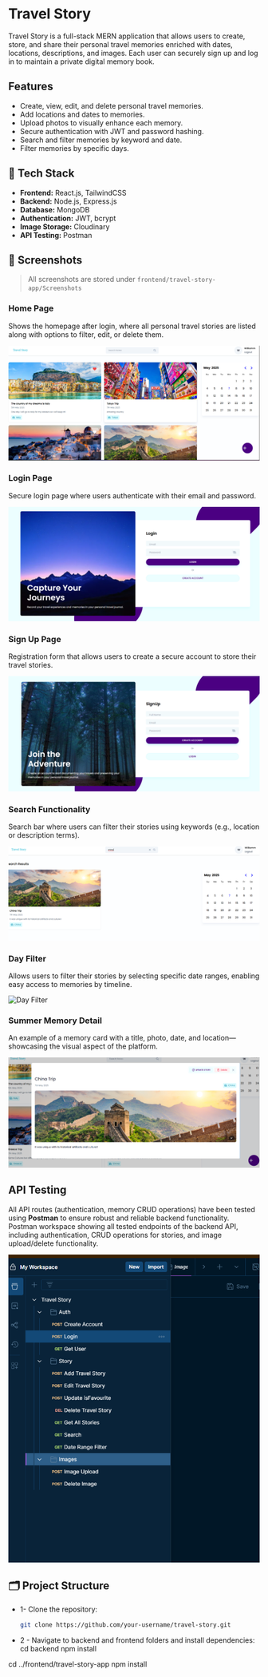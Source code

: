 #  Travel Story 

Travel Story is a full-stack MERN application that allows users to create, store, and share their personal travel memories enriched
with dates, locations, descriptions, and images. Each user can securely sign up and log in to maintain a private digital memory book.

##  Features

-  Create, view, edit, and delete personal travel memories.
-  Add locations and dates to memories.
-  Upload photos to visually enhance each memory.
-  Secure authentication with JWT and password hashing.
-  Search and filter memories by keyword and date.
-  Filter memories by specific days.

## 🔧 Tech Stack

- **Frontend:** React.js, TailwindCSS
- **Backend:** Node.js, Express.js
- **Database:** MongoDB
- **Authentication:** JWT, bcrypt
- **Image Storage:** Cloudinary
- **API Testing:** Postman

## 📸 Screenshots

> All screenshots are stored under `frontend/travel-story-app/Screenshots`

###  Home Page
Shows the homepage after login, where all personal travel stories are listed along with options to filter, edit, or delete them.

![Home Page](./frontend/travel-story-app/Screenshots/HomeSS.png)

###  Login Page
Secure login page where users authenticate with their email and password.

![Login Page](./frontend/travel-story-app/Screenshots/LoginSS.png)

###  Sign Up Page
Registration form that allows users to create a secure account to store their travel stories.

![Sign Up Page](./frontend/travel-story-app/Screenshots/SignUpSS.png)

### Search Functionality
Search bar where users can filter their stories using keywords (e.g., location or description terms).

![Search Memories](./frontend/travel-story-app/Screenshots/SearchSS.png)

###  Day Filter
Allows users to filter their stories by selecting specific date ranges, enabling easy access to memories by timeline.

![Day Filter](./frontend/travel-story-app/Screenshots/DayfılterSS.png)

###  Summer Memory Detail
An example of a memory card with a title, photo, date, and location—showcasing the visual aspect of the platform.

![Summer Memory](./frontend/travel-story-app/Screenshots/SummerMemorySS.png)

##  API Testing

All API routes (authentication, memory CRUD operations) have been tested using **Postman** to ensure robust and reliable backend functionality.
Postman workspace showing all tested endpoints of the backend API, including authentication, CRUD operations for stories, and image upload/delete functionality.

![Postman API Tests](./frontend/travel-story-app/Screenshots/PostmanSS.png)

## 🗂️ Project Structure
 * 1- Clone the repository:
   ```bash
   git clone https://github.com/your-username/travel-story.git

* 2 - Navigate to backend and frontend folders and install dependencies: 
cd backend
npm install

cd ../frontend/travel-story-app
npm install

